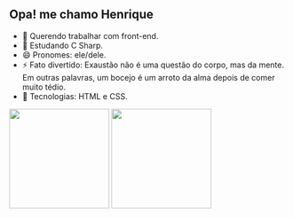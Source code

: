 ## Opa! me chamo Henrique
- 🔭 Querendo trabalhar com front-end.
- 🌱 Estudando C Sharp.
- 😄 Pronomes: ele/dele.
- ⚡ Fato divertido: Exaustão não é uma questão do corpo, mas da mente. Em outras palavras, um bocejo é um arroto da alma depois de comer muito tédio.
- 🧐 Tecnologias: HTML e CSS.

<div>
  <a href="https://github.com/henriquexcj"></a>
  <img height="180em" src="https://github-readme-stats.vercel.app/api?username=henriquexcj&show_icons=true&theme=nightowl&include_all_commits=true&count_private=true"/>
  <img height="180em" src="https://github-readme-stats.vercel.app/api/top-langs/?username=henriquexcj&layout=compact&langs_count=16&theme=nightowl"/>

</div>
